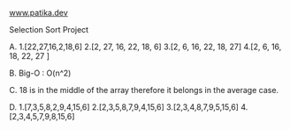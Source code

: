 www.patika.dev

Selection Sort Project

A.
1.[22,27,16,2,18,6]
2.[2, 27, 16, 22, 18, 6]
3.[2, 6, 16, 22, 18, 27]
4.[2, 6, 16, 18, 22, 27 ]

B.
Big-O : O(n^2)

C.
18 is in the middle of the array therefore it belongs in the average case. 

D.
1.[7,3,5,8,2,9,4,15,6]
2.[2,3,5,8,7,9,4,15,6]
3.[2,3,4,8,7,9,5,15,6]
4.[2,3,4,5,7,9,8,15,6]


